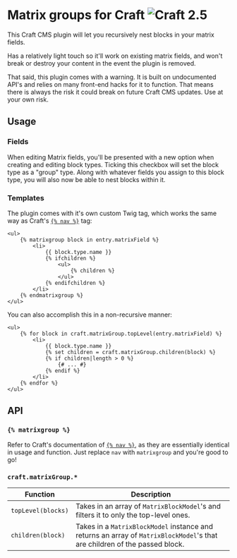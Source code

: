 # Matrix groups for Craft ![Craft 2.5](https://img.shields.io/badge/craft-2.5-red.svg?style=flat-square)

This Craft CMS plugin will let you recursively nest blocks in your matrix fields.

Has a relatively light touch so it'll work on existing matrix fields, and won't break or destroy your content in the
event the plugin is removed.

That said, this plugin comes with a warning. It is built on undocumented API's and relies on many front-end hacks for it
to function. That means there is always the risk it could break on future Craft CMS updates. Use at your own risk.


## Usage

### Fields

When editing Matrix fields, you'll be presented with a new option when creating and editing block types. Ticking this
checkbox will set the block type as a "group" type. Along with whatever fields you assign to this block type, you will
also now be able to nest blocks within it.

### Templates

The plugin comes with it's own custom Twig tag, which works the same way as Craft's
[`{% nav %}`](https://craftcms.com/docs/templating/nav) tag:
```twig
<ul>
	{% matrixgroup block in entry.matrixField %}
		<li>
			{{ block.type.name }}
			{% ifchildren %}
				<ul>
					{% children %}
				</ul>
			{% endifchildren %}
		</li>
	{% endmatrixgroup %}
</ul>
```

 You can also accomplish this in a non-recursive manner:
```twig
<ul>
	{% for block in craft.matrixGroup.topLevel(entry.matrixField) %}
		<li>
			{{ block.type.name }}
			{% set children = craft.matrixGroup.children(block) %}
			{% if children|length > 0 %}
				{# ... #}
			{% endif %}
		</li>
	{% endfor %}
</ul>
```


## API

### `{% matrixgroup %}`

Refer to Craft's documentation of [`{% nav %}`](https://craftcms.com/docs/templating/nav), as they are essentially
identical in usage and function. Just replace `nav` with `matrixgroup` and you're good to go!

### `craft.matrixGroup.*`

| Function           | Description                                                                                                                |
|--------------------|----------------------------------------------------------------------------------------------------------------------------|
| `topLevel(blocks)` | Takes in an array of `MatrixBlockModel`'s and filters it to only the top-level ones.                                       |
| `children(block)`  | Takes in a `MatrixBlockModel` instance and returns an array of `MatrixBlockModel`'s that are children of the passed block. |
